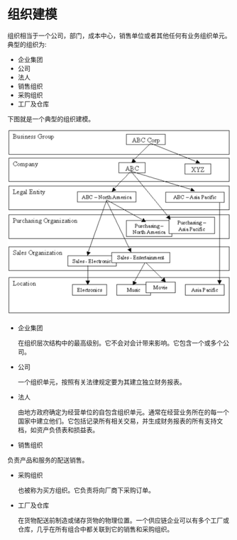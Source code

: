 # 组织建模

组织相当于一个公司，部门，成本中心，销售单位或者其他任何有业务组织单元。典型的组织为:

* 企业集团
* 公司
* 法人
* 销售组织
* 采购组织
* 工厂及仓库

下图就是一个典型的组织建模。

<img src="../chapter3/img/3.1.png" style="width:535px"></img>


* 企业集团

  在组织层次结构中的最高级别。它不会对会计带来影响。它包含一个或多个公司。

* 公司

  一个组织单元，按照有关法律规定要为其建立独立财务报表。
* 法人

  由地方政府确定为经营单位的自包含组织单元。通常在经营业务所在的每一个国家中建立他们。它包括记录所有相关交易，并生成财务报表的所有支持文档，如资产负债表和损益表。
* 销售组织

 负责产品和服务的配送销售。
* 采购组织

  也被称为买方组织。它负责将向厂商下采购订单。

* 工厂及仓库

  在货物配送前制造或储存货物的物理位置。一个供应链企业可以有多个工厂或仓库，几乎在所有组合中都关联到它的销售和采购组织。
